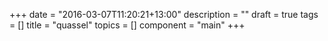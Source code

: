 +++
date = "2016-03-07T11:20:21+13:00"
description = ""
draft = true
tags = []
title = "quassel"
topics = []
component = "main"
+++

